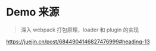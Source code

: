 # Demo 来源

> 深入 webpack 打包原理，loader 和 plugin 的实现

https://juejin.cn/post/6844904146827476999#heading-13
